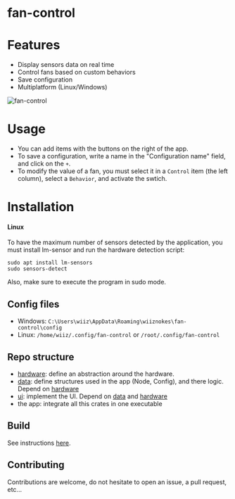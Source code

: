 # fan-control

# Features
- Display sensors data on real time
- Control fans based on custom behaviors
- Save configuration
- Multiplatform (Linux/Windows)
  
![fan-control](https://github.com/wiiznokes/fan-control/assets/78230769/cdc30753-4186-47a1-ba49-11af3868380f)


# Usage
- You can add items with the buttons on the right of the app.
- To save a configuration, write a name in the "Configuration name" field, and click on the `+`.
- To modify the value of a fan, you must select it in a `Control` item (the left column), select a `Behavior`, and activate the swtich.

# Installation
#### Linux
To have the maximum number of sensors detected by the application, you must install lm-sensor and run the hardware detection script:
```
sudo apt install lm-sensors
sudo sensors-detect
```
Also, make sure to execute the program in sudo mode.

## Config files
- Windows: `C:\Users\wiiz\AppData\Roaming\wiiznokes\fan-control\config`
- Linux: `/home/wiiz/.config/fan-control` or `/root/.config/fan-control`

## Repo structure
- [hardware](./hardware/README.md): define an abstraction around the hardware.
- [data](./data/README.md): define structures used in the app (Node, Config), and there logic. Depend on [hardware](./hardware/README.md)
- [ui](./ui/README.md): implement the UI. Depend on [data](./data/README.md) and [hardware](./hardware/README.md)
- the app: integrate all this crates in one executable

## Build
See instructions [here](./BUILD.md).

## Contributing
Contributions are welcome, do not hesitate to open an issue, a pull request, etc...
